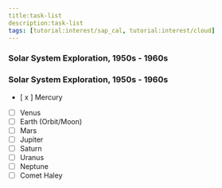 ```yaml
---
title:task-list
description:task-list
tags: [tutorial:interest/sap_cal, tutorial:interest/cloud]
---
```


### Solar System Exploration, 1950s - 1960s
### Solar System Exploration, 1950s - 1960s
- [ x ] Mercury
- [ ] Venus
- [ ] Earth (Orbit/Moon)
- [ ] Mars
- [ ] Jupiter
- [ ] Saturn
- [ ] Uranus
- [ ] Neptune
- [ ] Comet Haley
